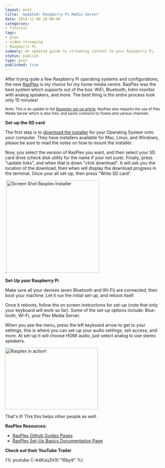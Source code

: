 ```yaml
---
layout: post
title: 'Updated: Raspberry Pi Media Server'
date: 2014-11-08 19:00:00
categories:
- Tutorial
tags:
- plex
- video streaming
- Raspberri Pi
summary: An updated guide to streaming content to your Raspberry Pi.
status: publish
type: post
published: true
---
```

<p>After trying quite a few Raspberry Pi operating systems and configurations, the new <a title="Official site for the operating system" href="http://www.rasplex.com/" target="_blank" rel="nofollow">RasPlex</a> is my choice for my home media centre. RasPlex was the best system which supports out of the box: WiFi, Bluetooth, hdmi monitor with analog speakers, and more. The best thing is the entire process took only 15 minutes!<!--more--></p>
<p><small>Note: This is an update to the <a title="A look at Raspmbc video streaming" href="http://jenntesolin.com/blog/2013/09/05/a-look-at-raspmbc-video-streaming/" target="_blank" rel="nofollow">Raspmbc set-up article</a>. RasPlex also requires the use of Plex Media Server which is also free, and easily connects to iTunes and various channels.<br /></small></p>
<p><strong>Set-up the SD card</strong></p>
<p>The first step is to <a title="Rasplex installer download page" href="http://www.rasplex.com/get-started/rasplex-installers.html" target="_blank" rel="nofollow">download the installer</a> for your Operating System onto your computer. They have installers available for Mac, Linux, and Windows, please be sure to read the notes on how to mount the installer.</p>
<p>Now, you select the version of RasPlex you want, and then select your SD card drive (check disk utility for the name if your not sure). Finally, press "update links", and when that is down "click download". It will ask you the location of the download, then when will display the download progress in the terminal. Once your all set-up, then press "Write SD card".</p>
<p><a href="https://jenntesolin.nyc3.digitaloceanspaces.com/blog/Screen-Shot-2014-04-24-at-10.51.40-PM.png"> <img class="alignnone size-medium wp-image-609" src="https://jenntesolin.nyc3.digitaloceanspaces.com/blog/Screen-Shot-2014-04-24-at-10.51.40-PM-300x298.png" alt="Screen Shot Rasplex Installer" width="300" height="298" /></a></p>
<p><strong>Set-Up your Raspberry Pi</strong></p>
<p>Make sure all your devises (even Bluetooth and Wi-Fi) are connected, then boot your machine. Let it run the initial set-up, and reboot itself.</p>
<p>Once it reboots, follow the on screen instructions for set-up (note that only your keyboard will work so far). Some of the set-up options include: Blue-tooth, WI-Fi, your Plex Media Server.</p>
<p>When you see the menu, press the left keyboard arrow to get to your settings, this is where you can set-up your audio settings, ssh access, and more. At set-up it will choose HDMI audio, just select analog to use stereo speakers.</p>
<p><a href="https://jenntesolin.nyc3.digitaloceanspaces.com/blog/IMG_1982.jpg"><img class="alignnone size-medium wp-image-608" src="https://jenntesolin.nyc3.digitaloceanspaces.com/blog/IMG_1982-300x199.jpg" alt="Rasplex in action!" width="300" height="199" /></a></p>
<p>That's it! This this helps other people as well.</p>
<p><strong>RasPlex Resources:</strong></p>
<ul>
<li><a href="https://github.com/RasPlex/RasPlex/wiki/Guides" target="_blank" rel="nofollow">RasPlex Github Guides Pages</a></li>
<li><a href="http://www.rasplex.com/documentation/rasplex-setup-basics.html" target="_blank" rel="nofollow">RasPlex Set-Up Basics Documentation Page</a></li>
</ul>
<p><strong>Check out their YouTube Trailer</strong></p>

{% youtube C-A4Kxq3V0I "16by9" %}
